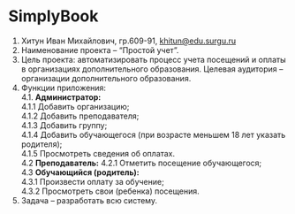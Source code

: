 # SimplyBook
1.	Хитун Иван Михайлович, гр.609-91, khitun@edu.surgu.ru
2.	Наименование проекта – “Простой учет”.
3.	Цель проекта: автоматизировать процесс учета посещений и оплаты в организациях дополнительного образования. Целевая аудитория – организации дополнительного образования.
4.	Функции приложения:   
  4.1.	**Администратор:**  
    4.1.1	Добавить организацию;  
    4.1.2	Добавить преподавателя;  
    4.1.3	Добавить группу;  
    4.1.4	Добавить обучающегося (при возрасте меньшем 18 лет указать родителя);  
    4.1.5	Просмотреть сведения об оплатах.  
  4.2	**Преподаватель:** 
    4.2.1	Отметить посещение обучающегося;  
  4.3	**Обучающийся (родитель):**  
    4.3.1	Произвести оплату за обучение;  
    4.3.2	Просмотреть свои (ребенка) посещения.  
6.	Задача – разработать всю систему.  
